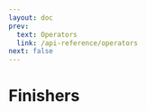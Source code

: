 ```yaml
---
layout: doc
prev:
  text: Operators
  link: /api-reference/operators
next: false
---
```


# Finishers
